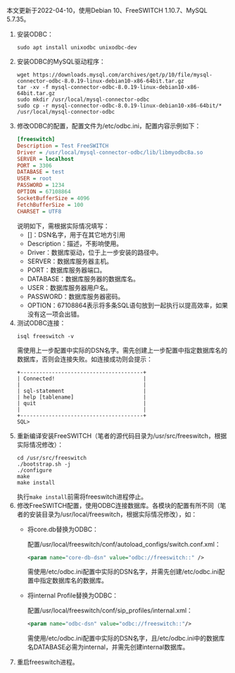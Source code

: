 本文更新于2022-04-10，使用Debian 10、FreeSWITCH 1.10.7、MySQL 5.7.35。

1. 安装ODBC：
	```shell
	sudo apt install unixodbc unixodbc-dev
	```
1. 安装ODBC的MySQL驱动程序：
	```shell
	wget https://downloads.mysql.com/archives/get/p/10/file/mysql-connector-odbc-8.0.19-linux-debian10-x86-64bit.tar.gz
	tar -xv -f mysql-connector-odbc-8.0.19-linux-debian10-x86-64bit.tar.gz
	sudo mkdir /usr/local/mysql-connector-odbc
	sudo cp -r mysql-connector-odbc-8.0.19-linux-debian10-x86-64bit/* /usr/local/mysql-connector-odbc 
	```
1. 修改ODBC的配置，配置文件为/etc/odbc.ini，配置内容示例如下：
	```ini
	[freeswitch]
	Description = Test FreeSWITCH
	Driver = /usr/local/mysql-connector-odbc/lib/libmyodbc8a.so
	SERVER = localhost
	PORT = 3306
	DATABASE = test
	USER = root
	PASSWORD = 1234
	OPTION = 67108864
	SocketBufferSize = 4096
	FetchBufferSize = 100
	CHARSET = UTF8
	```
	说明如下，需根据实际情况填写：
	* []：DSN名字，用于在其它地方引用
	* Description：描述，不影响使用。
	* Driver：数据库驱动，位于上一步安装的路径中。
	* SERVER：数据库服务器主机。
	* PORT：数据库服务器端口。
	* DATABASE：数据库服务器的数据库名。
	* USER：数据库服务器用户名。
	* PASSWORD：数据库服务器密码。
	* OPTION：67108864表示将多条SQL语句放到一起执行以提高效率，如果没有这一项会出错。
1. 测试ODBC连接：
	```shell
	isql freeswitch -v
	```
	需使用上一步配置中实际的DSN名字。需先创建上一步配置中指定数据库名的数据库，否则会连接失败。如连接成功则会提示：
	```
	+---------------------------------------+
	| Connected!                            |
	|                                       |
	| sql-statement                         |
	| help [tablename]                      |
	| quit                                  |
	|                                       |
	+---------------------------------------+
	SQL> 
	```
1. 重新编译安装FreeSWITCH（笔者的源代码目录为/usr/src/freeswitch，根据实际情况修改）：
	```shell
	cd /usr/src/freeswitch
	./bootstrap.sh -j
	./configure
	make
	make install
	```
	执行`make install`前需将freeswitch进程停止。
1. 修改FreeSWITCH配置，使用ODBC连接数据库。各模块的配置有所不同（笔者的安装目录为/usr/local/freeswitch，根据实际情况修改），如：
	* 将core.db替换为ODBC：
		
		配置/usr/local/freeswitch/conf/autoload_configs/switch.conf.xml：
		```xml
		<param name="core-db-dsn" value="odbc://freeswitch::" />
		```
		需使用/etc/odbc.ini配置中实际的DSN名字，并需先创建/etc/odbc.ini配置中指定数据库名的数据库。
	* 将internal Profile替换为ODBC：

		配置/usr/local/freeswitch/conf/sip_profiles/internal.xml：
		```xml
		<param name="odbc-dsn" value="odbc://freeswitch::"/>
		```
		需使用/etc/odbc.ini配置中实际的DSN名字，且/etc/odbc.ini中的数据库名DATABASE必需为internal，并需先创建internal数据库。
1. 重启freeswitch进程。
